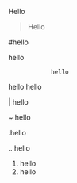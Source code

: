Hello

> Hello

#hello

  hello

                hello
                

  hello
    hello


| hello

~ hello

.hello

.. hello

1. hello
2. hello
